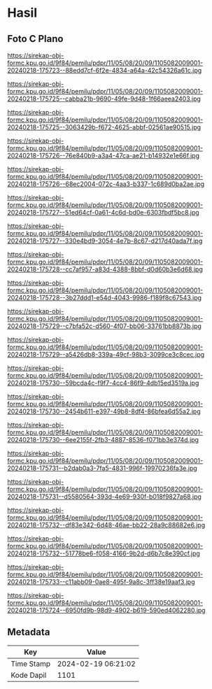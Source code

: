 # Hasil

## Foto C Plano

https://sirekap-obj-formc.kpu.go.id/9f84/pemilu/pdpr/11/05/08/20/09/1105082009001-20240218-175723--88edd7cf-6f2e-4834-a64a-42c54326a61c.jpg

https://sirekap-obj-formc.kpu.go.id/9f84/pemilu/pdpr/11/05/08/20/09/1105082009001-20240218-175725--cabba21b-9690-49fe-9d48-1f66aeea2403.jpg

https://sirekap-obj-formc.kpu.go.id/9f84/pemilu/pdpr/11/05/08/20/09/1105082009001-20240218-175725--3063429b-f672-4625-abbf-02561ae90515.jpg

https://sirekap-obj-formc.kpu.go.id/9f84/pemilu/pdpr/11/05/08/20/09/1105082009001-20240218-175726--76e840b9-a3a4-47ca-ae21-b14932e1e66f.jpg

https://sirekap-obj-formc.kpu.go.id/9f84/pemilu/pdpr/11/05/08/20/09/1105082009001-20240218-175726--68ec2004-072c-4aa3-b337-1c689d0ba2ae.jpg

https://sirekap-obj-formc.kpu.go.id/9f84/pemilu/pdpr/11/05/08/20/09/1105082009001-20240218-175727--51ed64cf-0a61-4c6d-bd0e-6303fbdf5bc8.jpg

https://sirekap-obj-formc.kpu.go.id/9f84/pemilu/pdpr/11/05/08/20/09/1105082009001-20240218-175727--330e4bd9-3054-4e7b-8c67-d217d40ada7f.jpg

https://sirekap-obj-formc.kpu.go.id/9f84/pemilu/pdpr/11/05/08/20/09/1105082009001-20240218-175728--cc7af957-a83d-4388-8bbf-d0d60b3e6d68.jpg

https://sirekap-obj-formc.kpu.go.id/9f84/pemilu/pdpr/11/05/08/20/09/1105082009001-20240218-175728--3b27ddd1-e54d-4043-9986-f189f8c67543.jpg

https://sirekap-obj-formc.kpu.go.id/9f84/pemilu/pdpr/11/05/08/20/09/1105082009001-20240218-175729--c7bfa52c-d560-4f07-bb06-33761bb8873b.jpg

https://sirekap-obj-formc.kpu.go.id/9f84/pemilu/pdpr/11/05/08/20/09/1105082009001-20240218-175729--a5426db8-339a-49cf-98b3-3099ce3c8cec.jpg

https://sirekap-obj-formc.kpu.go.id/9f84/pemilu/pdpr/11/05/08/20/09/1105082009001-20240218-175730--59bcda4c-f9f7-4cc4-86f9-4db15ed3519a.jpg

https://sirekap-obj-formc.kpu.go.id/9f84/pemilu/pdpr/11/05/08/20/09/1105082009001-20240218-175730--2454b611-e397-49b8-8df4-86bfea6d55a2.jpg

https://sirekap-obj-formc.kpu.go.id/9f84/pemilu/pdpr/11/05/08/20/09/1105082009001-20240218-175730--6ee2155f-2fb3-4887-8536-f071bb3e374d.jpg

https://sirekap-obj-formc.kpu.go.id/9f84/pemilu/pdpr/11/05/08/20/09/1105082009001-20240218-175731--b2dab0a3-7fa5-4831-996f-19970236fa3e.jpg

https://sirekap-obj-formc.kpu.go.id/9f84/pemilu/pdpr/11/05/08/20/09/1105082009001-20240218-175731--d5580564-393d-4e69-930f-b018f9827a68.jpg

https://sirekap-obj-formc.kpu.go.id/9f84/pemilu/pdpr/11/05/08/20/09/1105082009001-20240218-175732--df83e342-6d48-46ae-bb22-28a9c88682e6.jpg

https://sirekap-obj-formc.kpu.go.id/9f84/pemilu/pdpr/11/05/08/20/09/1105082009001-20240218-175732--51778be6-f058-4166-9b2d-d6b7c8e390cf.jpg

https://sirekap-obj-formc.kpu.go.id/9f84/pemilu/pdpr/11/05/08/20/09/1105082009001-20240218-175733--c11abb09-0ae8-495f-9a8c-3ff38e19aaf3.jpg

https://sirekap-obj-formc.kpu.go.id/9f84/pemilu/pdpr/11/05/08/20/09/1105082009001-20240218-175724--6950fd9b-98d9-4902-b619-590ed4062280.jpg


## Metadata

| Key        | Value               |
| ---------- | ------------------- |
| Time Stamp | 2024-02-19 06:21:02 |
| Kode Dapil | 1101                |



